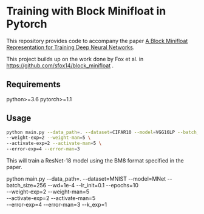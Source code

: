 # Training with Block Minifloat in Pytorch

This repository provides code to accompany the paper [A Block Minifloat Representation for Training Deep Neural Networks](https://openreview.net/forum?id=6zaTwpNSsQ2).

This project builds up on the work done by Fox et al. in https://github.com/sfox14/block_minifloat .

## Requirements
python>=3.6
pytorch>=1.1


## Usage
```bash
python main.py --data_path=. --dataset=CIFAR10 --model=VGG16LP --batch_size=256 --wd=1e-4 --lr_init=0.1 --epochs=10 \
--weight-exp=2 --weight-man=5 \
--activate-exp=2 --activate-man=5 \
--error-exp=4 --error-man=3
```

This will train a ResNet-18 model using the BM8 format specified in the paper.

python main.py --data_path=. --dataset=MNIST --model=MNet --batch_size=256 --wd=1e-4 --lr_init=0.1 --epochs=10 \
--weight-exp=2 --weight-man=5 \
--activate-exp=2 --activate-man=5 \
--error-exp=4 --error-man=3 --k_exp=1
